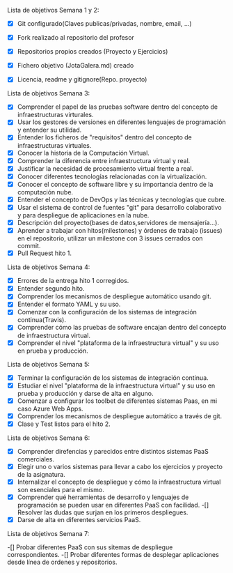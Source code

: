 Lista de objetivos Semana 1 y 2:

- [x] Git configurado(Claves publicas/privadas, nombre, email, ...)
- [x] Fork realizado al repositorio del profesor
- [x] Repositorios propios creados (Proyecto y Ejercicios)
- [x] Fichero objetivo (JotaGalera.md) creado
- [x] Licencia, readme y gitignore(Repo. proyecto)


Lista de objetivos Semana 3:

- [x] Comprender el papel de las pruebas software dentro del concepto de infraestructuras virturales.
- [x] Usar los gestores de versiones en diferentes lenguajes de programación y entender su utilidad.
- [x] Entender los ficheros de "requisitos" dentro del concepto de infraestructuras virtuales.
- [x] Conocer la historia de la Computación Virtual.
- [x] Comprender la diferencia entre infraestructura virtual y real.
- [x] Justificar la necesidad de procesamiento virtual frente a real.
- [x] Conocer diferentes tecnologías relacionadas con la virtualización.
- [x] Conocer el concepto de software libre y su importancia dentro de la computación nube.
- [x] Entender el concepto de DevOps y las técnicas y tecnologías que cubre.
- [x] Usar el sistema de control de fuentes "git" para desarrollo colaborativo y para despliegue de aplicaciones en la nube.
- [x] Descripción del proyecto(bases de datos,servidores de mensajería...).
- [x] Aprender a trabajar con hitos(milestones) y órdenes de trabajo (issues) en el repositorio, utilizar un milestone con 3 issues cerrados con commit.
- [x] Pull Request hito 1.

Lista de objetivos Semana 4:

- [x] Errores de la entrega hito 1 corregidos.
- [x] Entender segundo hito.
- [x] Comprender los mecanismos de despliegue automático usando git.
- [x] Entender el formato YAML y su uso.
- [x] Comenzar con la configuración de los sistemas de integración continua(Travis).
- [x] Comprender cómo las pruebas de software encajan dentro del concepto de infraestructura virtual.
- [x] Comprender el nivel "plataforma de la infraestructura virtual" y su uso en prueba y producción.

Lista de objetivos Semana 5:

- [x] Terminar la configuración de los sistemas de integración continua.
- [x] Estudiar el nivel "plataforma de la infraestructura virtual" y su uso en prueba y producción y darse de alta en alguno.
- [x] Comenzar a configurar los toolbet de diferentes sistemas Paas, en mi caso Azure Web Apps.
- [x] Comprender los mecanismos de despliegue automático a través de git.
- [x] Clase y Test listos para el hito 2.

Lista de objetivos Semana 6:

-[x] Comprender direfencias y parecidos entre distintos sistemas PaaS comerciales.
-[x] Elegir uno o varios sistemas para llevar a cabo los ejercicios y proyecto de la asignatura.
-[x] Internalizar el concepto de despliegue y cómo la infraestructura virtual son esenciales para el mismo.
-[x] Comprender qué herramientas de desarrollo y lenguajes de programación se pueden usar en diferentes PaaS con facilidad.
-[] Resolver las dudas que surjan en los primeros despliegues.
-[x] Darse de alta en diferentes servicios PaaS.

Lista de objetivos Semana 7:

-[] Probar diferentes PaaS con sus sitemas de despliegue correspondientes.
-[] Probar diferentes formas de desplegar aplicaciones desde línea de ordenes y repositorios.
